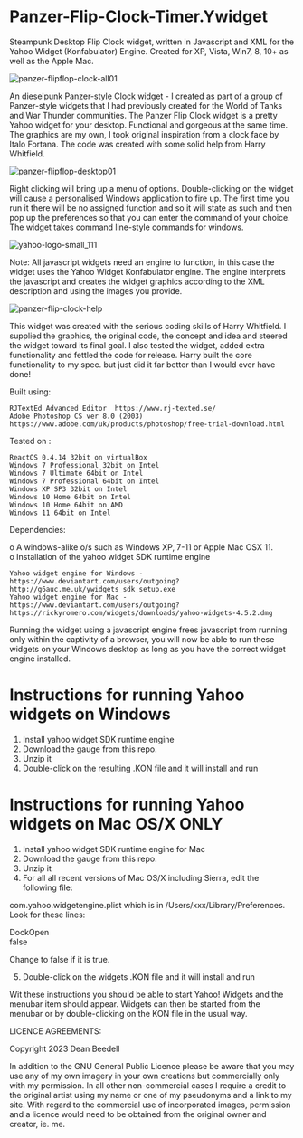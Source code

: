 # Panzer-Flip-Clock-Timer.Ywidget
 
Steampunk Desktop Flip Clock widget, written in Javascript and XML for the Yahoo 
Widget (Konfabulator) Engine. Created for XP, Vista, Win7, 8, 10+ as well as the 
Apple Mac.

![panzer-flipflop-clock-all01](https://github.com/yereverluvinunclebert/Panzer-Flip-Clock-Timer.Ywidget/assets/2788342/cb2a94cf-23a0-4aee-9272-f95734a91237)

An dieselpunk Panzer-style Clock widget - I created as part of a group of Panzer-style 
widgets that I had previously created for the World of Tanks and War Thunder 
communities. The Panzer Flip Clock widget is a pretty Yahoo widget for your desktop. 
Functional and gorgeous at the same time. The graphics are my own, I took original 
inspiration from a clock face by Italo Fortana. The code was created with some solid 
help from Harry Whitfield. 

![panzer-flipflop-desktop01](https://github.com/yereverluvinunclebert/Panzer-Flip-Clock-Timer.Ywidget/assets/2788342/2669bfc0-55b9-48a2-91a9-24aa98395eb8)

Right clicking will bring up a menu of options. Double-clicking on the widget will 
cause a personalised Windows application to fire up. The first time you run it 
there will be no assigned function and so it will state as such and then pop up the 
preferences so that you can enter the command of your choice. The widget takes 
command line-style commands for windows. 

 ![yahoo-logo-small_111](https://github.com/yereverluvinunclebert/Steampunk-MediaPlayer-Ywidget/assets/2788342/c5668608-ab57-4665-a332-3bc9b7e07a9f)

Note: All javascript widgets need an engine to function, in this case the widget uses 
the Yahoo Widget Konfabulator engine. The engine interprets the javascript and 
creates the widget graphics according to the XML description and using the images you 
provide. 

![panzer-flip-clock-help](https://github.com/yereverluvinunclebert/Panzer-Flip-Clock-Timer.Ywidget/assets/2788342/faac085f-34fc-4a4a-bb38-77cc3b9ab578)

This widget was created with the serious coding skills of Harry Whitfield. I 
supplied the graphics, the original code, the concept and idea and steered the 
widget toward its final goal. I also tested the widget, added extra 
functionality and fettled the code for release. Harry built the core 
functionality to my spec. but just did it far better than I would ever have 
done!
 
Built using: 

	RJTextEd Advanced Editor  https://www.rj-texted.se/ 
	Adobe Photoshop CS ver 8.0 (2003)  https://www.adobe.com/uk/products/photoshop/free-trial-download.html  

Tested on :

	ReactOS 0.4.14 32bit on virtualBox    
	Windows 7 Professional 32bit on Intel    
	Windows 7 Ultimate 64bit on Intel    
	Windows 7 Professional 64bit on Intel    
	Windows XP SP3 32bit on Intel    
	Windows 10 Home 64bit on Intel    
	Windows 10 Home 64bit on AMD    
	Windows 11 64bit on Intel 
   
 Dependencies:
 
 o A windows-alike o/s such as Windows XP, 7-11 or Apple Mac OSX 11.   
 o Installation of the yahoo widget SDK runtime engine  
 
	Yahoo widget engine for Windows - https://www.deviantart.com/users/outgoing?http://g6auc.me.uk/ywidgets_sdk_setup.exe  
	Yahoo widget engine for Mac - https://www.deviantart.com/users/outgoing?https://rickyromero.com/widgets/downloads/yahoo-widgets-4.5.2.dmg
 
 Running the widget using a javascript engine frees javascript from running only 
 within the captivity of a browser, you will now be able to run these widgets on 
 your Windows desktop as long as you have the correct widget engine installed.
  
 Instructions for running Yahoo widgets on Windows
 =================================================
 
 1. Install yahoo widget SDK runtime engine
 2. Download the gauge from this repo.
 3. Unzip it
 4. Double-click on the resulting .KON file and it will install and run
 
 Instructions for running Yahoo widgets on Mac OS/X ONLY
 ========================================================
 
 1. Install yahoo widget SDK runtime engine for Mac
 2. Download the gauge from this repo.
 3. Unzip it
 4. For all all recent versions of Mac OS/X including Sierra, edit the following 
 file:
 
 com.yahoo.widgetengine.plist which is in /Users/xxx/Library/Preferences. Look 
 for these lines: 
    
   <key>DockOpen</key>  
   <string>false</string>  
 
 Change to false if it is true.
 
 5. Double-click on the widgets .KON file and it will install and run
 
 Wit these instructions you should be able to start Yahoo! Widgets and the 
 menubar item should appear. Widgets can then be started from the menubar or by 
 double-clicking on the KON file in the usual way.
 

 LICENCE AGREEMENTS:
 
 Copyright 2023 Dean Beedell
 
 In addition to the GNU General Public Licence please be aware that you may use
 any of my own imagery in your own creations but commercially only with my
 permission. In all other non-commercial cases I require a credit to the
 original artist using my name or one of my pseudonyms and a link to my site.
 With regard to the commercial use of incorporated images, permission and a
 licence would need to be obtained from the original owner and creator, ie. me.
 
